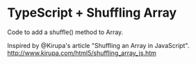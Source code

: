# TypeScript + Shuffling Array

Code to add a shuffle() method to Array.

Inspired by @Kirupa's article "Shuffling an Array in JavaScript".
http://www.kirupa.com/html5/shuffling_array_js.htm 